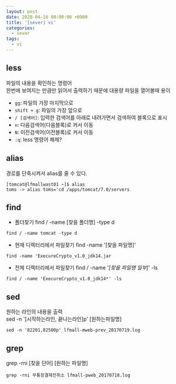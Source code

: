 ```yaml
---
layout: post
date: 2020-04-16 00:00:00 +0900
title: '[sever] vi'
categories:
  - sever
tags:
  - vi
---
```


## less
파일의 내용을 확인하는 명령어  
한번에 보여지는 만큼만 읽어서 출력하기 때문에 대용량 파일을 열어볼때 용이

- `gg`: 파일의 가장 마지막으로
- `shift + g`: 파일의 가장 앞으로
- `/ [검색어]`: 입력한 검색어를 아래로 내려가면서 검색하여 블록으로 표시
- `n`: 다음검색어(다음블록)로 커서 이동
- `N`: 이전검색어(이전블록)로 커서 이동
- `:q`: less 명령어 해제?

## alias
경로를 단축시켜서 alias를 줄 수 있다.

```
[tomcat@lfmallwast01 ~]$ alias
toms -> alias toms='cd /apps/tomcat/7.0/servers
```

## find

- 폴더찾기
find / -name [찾을 폴더명] -type d

```
find / -name tomcat -type d
```

- 현재 디렉터리에서 파일찾기
find -name '[찾을 파일명]'

```
find -name 'ExecureCrypto_v1.0_jdk14.jar
```

- 전체 디렉터리에서 파일찾기
find / -name '*[찾을 파일명 일부]*' -ls

```
find / -name 'ExecureCrypto_v1.0_jdk14*' -ls
```

## sed
원하는 라인의 내용을 출력  
sed -n '[시작하는라인, 끝나는라인]p' [원하는파일명]

```
sed -n '82201,82500p' lfmall-mweb-prev_20170719.log
```
## grep
grep -rni [찾을 단어] [원하는 파일명]

```
grep -rni 무통장결제전취소 lfmall-pweb_20170718.log
```
